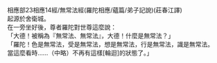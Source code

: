 相應部23相應14經/無常法經(羅陀相應/蘊篇/弟子記說)(莊春江譯)  
起源於舍衛城。  
在一旁坐好後，尊者羅陀對世尊這麼說：  
「大德！被稱為『無常法、無常法』，大德！什麼是無常法？」  
「羅陀！色是無常法，受是無常法，想是無常法，行是無常法，識是無常法。  
當這麼看時……（中略）不再有這樣[輪迴]的狀態了。」  
  
  
